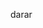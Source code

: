 darar<question source="ygg" /><question source="info2" /><inject key="azureaduseremail" cloudname="azure" enableCopy="false" enableClickToPaste="false" /><grouped-questions source="NumberingGroup" />